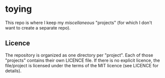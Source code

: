 # toying

This repo is where I keep my _miscellaneous_ "projects" (for which I don't want to create a separate repo).

## Licence

The repository is organized as one directory per "project". Each of those "projects" contains their own LICENCE file. If there is no explicit licence, the file/project is licensed under the terms of the MIT licence (see LICENCE for details).

